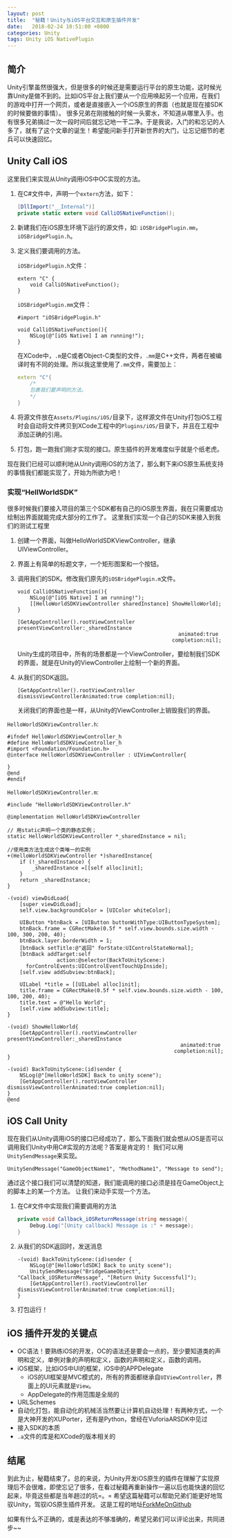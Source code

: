 ```yaml
---
layout: post
title:  "秘籍！Unity与iOS平台交互和原生插件开发"
date:   2018-02-24 10:51:00 +0800
categories: Unity
tags: Unity iOS NativePlugin 
---
```


## 简介
Unity引擎虽然很强大，但是很多的时候还是需要运行平台的原生功能，这时候光靠Unity是做不到的。比如iOS平台上我们要从一个应用唤起另一个应用，在我们的游戏中打开一个网页，或者是直接嵌入一个iOS原生的界面（也就是现在接SDK的时候要做的事情）。
很多兄弟在刚接触的时候一头雾水，不知道从哪里入手。也有很多兄弟搞过一次一段时间后就忘记地一干二净。于是我说，入门的和忘记的人多了，就有了这个文章的诞生！希望能问新手打开新世界的大门，让忘记细节的老兵可以快速回忆。

## Unity Call iOS 
这里我们来实现从Unity调用iOS中OC实现的方法。
1.	在C#文件中，声明一个`extern`方法，如下：

	```csharp
	[DllImport("__Internal")]
	private static extern void CalliOSNativeFunction();
	```

2. 新建我们在iOS原生环境下运行的源文件，如: `iOSBridgePlugin.mm`，`iOSBridgePlugin.h`。
3. 定义我们要调用的方法。

	`iOSBridgePlugin.h`文件：

	```objc
	extern "C" {
		void CalliOSNativeFunction();
	}
	```

	`iOSBridgePlugin.mm`文件：

	```objc
	#import "iOSBridgePlugin.h"

	void CalliOSNativeFunction(){
		NSLog(@"[iOS Native] I am running!");
	}

	```

	在XCode中，`.m`是C或者Object-C类型的文件，`.mm`是C++文件，两者在被编译时有不同的处理。所以我这里使用了`.mm`文件，需要加上：

	```cpp
	extern "C"{
		/* 
		包裹我们要声明的方法。
		*/
	}
	```
4. 将源文件放在`Assets/Plugins/iOS/`目录下，这样源文件在Unity打包iOS工程时会自动将文件拷贝到XCode工程中的`Plugins/iOS/`目录下，并且在工程中添加正确的引用。

5. 打包，跑一跑我们刚才实现的接口。原生插件的开发难度似乎就是个纸老虎。

现在我们已经可以顺利地从Unity调用iOS的方法了，那么剩下来iOS原生系统支持的事情我们都能实现了，开始为所欲为吧！

### 实现“HellWorldSDK”
很多时候我们要接入项目的第三个SDK都有自己的iOS原生界面，我在只需要成功绘制出界面就能完成大部分的工作了。
这里我们实现一个自己的SDK来接入到我们的测试工程里
1. 创建一个界面，叫做HelloWorldSDKViewController，继承UIViewController。
2. 界面上有简单的标题文字，一个矩形图案和一个按钮。
3. 调用我们的SDK。修改我们原先的`iOSBridgePlugin.m`文件。

	```objc
	void CalliOSNativeFunction(){
		NSLog(@"[iOS Native] I am running!");
		[[HelloWorldSDKViewController sharedInstance] ShowHelloWorld];
	}
	```

	```objc
	[GetAppController().rootViewController presentViewController:_sharedInstance
														animated:true
													  completion:nil];
	```
	Unity生成的项目中，所有的场景都是一个ViewController，要绘制我们SDK的界面，就是在Unity的ViewController上绘制一个新的界面。

4. 从我们的SDK返回。
	```objc
	[GetAppController().rootViewController dismissViewControllerAnimated:true completion:nil];
	```
	关闭我们的界面也是一样，从Unity的ViewController上销毁我们的界面。

`HelloWorldSDKViewController.h`:
```objc
#ifndef HelloWorldSDKViewController_h
#define HelloWorldSDKViewController_h
#import <Foundation/Foundation.h>
@interface HelloWorldSDKViewController : UIViewController{
    
}
@end
#endif
```

`HelloWorldSDKViewController.m`:
```objc
#include "HelloWorldSDKViewController.h"

@implementation HelloWorldSDKViewController

// 用static声明一个类的静态实例；
static HelloWorldSDKViewController *_sharedInstance = nil;

//使用类方法生成这个类唯一的实例
+(HelloWorldSDKViewController *)sharedInstance{
    if (!_sharedInstance) {
        _sharedInstance =[[self alloc]init];
    }
    return _sharedInstance;
}

-(void) viewDidLoad{
    [super viewDidLoad];
    self.view.backgroundColor = [UIColor whiteColor];

    UIButton *btnBack = [UIButton buttonWithType:UIButtonTypeSystem];
    btnBack.frame = CGRectMake(0.5f * self.view.bounds.size.width - 100, 300, 200, 40);
    btnBack.layer.borderWidth = 1;
    [btnBack setTitle:@"返回" forState:UIControlStateNormal];
    [btnBack addTarget:self
                action:@selector(BackToUnityScene:)
      forControlEvents:UIControlEventTouchUpInside];
    [self.view addSubview:btnBack];

    UILabel *title = [[UILabel alloc]init];
    title.frame = CGRectMake(0.5f * self.view.bounds.size.width - 100, 100, 200, 40);
    title.text = @"Hello World";
    [self.view addSubview:title];
}

-(void) ShowHelloWorld{
    [GetAppController().rootViewController presentViewController:_sharedInstance
                                                        animated:true
                                                      completion:nil];
}

-(void) BackToUnityScene:(id)sender {
    NSLog(@"[HelloWorldSDK] Back to unity scene");
    [GetAppController().rootViewController dismissViewControllerAnimated:true completion:nil];
}
@end

```

## iOS Call Unity
现在我们从Unity调用iOS的接口已经成功了，那么下面我们就会想从iOS是否可以调用我们Unity中用C#实现的方法呢？答案是肯定的！
我们可以用`UnitySendMessage`来实现。
```objc
UnitySendMessage("GameObjectName1", "MethodName1", "Message to send");
```
通过这个接口我们可以清楚的知道，我们能调用的接口必须是挂在GameObject上的脚本上的某一个方法。
让我们来动手实现一个方法。
1. 在C#文件中实现我们需要调用的方法
	```csharp
	private void Callback_iOSReturnMessage(string message){
		Debug.Log("[Unity callback] Message is :" + message);
	}
	```
2. 从我们的SDK返回时，发送消息
	```objc
	-(void) BackToUnityScene:(id)sender {
		NSLog(@"[HelloWorldSDK] Back to unity scene");
		UnitySendMessage("BridgeGameObject", "Callback_iOSReturnMessage", "[Return Unity Successful]");
		[GetAppController().rootViewController dismissViewControllerAnimated:true completion:nil];
	}
	```
3. 打包运行！

## iOS 插件开发的关键点
* OC语法！要熟练iOS的开发，OC的语法还是要会一点的，至少要知道类的声明和定义，单例对象的声明和定义，函数的声明和定义，函数的调用。
* iOS框架，比如iOS中UI的框架，iOS中的APPDelegate
	* iOS的UI框架是MVC模式的，所有的界面都继承自`UIViewController`，界面上的UI元素就是`View`。
	* AppDelegate的作用范围是全局的
* URLSchemes
* 自动化打包，能自动化的机械活当然要让计算机自动处理！有两种方式，一个是大神开发的XUPorter，还有是Python，曾经在VuforiaARSDK中见过
* 接入SDK的本质
* `.a`文件的库是和XCode的版本相关的

## 结尾
到此为止，秘籍结束了。总的来说，为Unity开发iOS原生的插件在理解了实现原理后不会很难，即使忘记了很多，在看过秘籍再重新操作一遍以后也能快速的回忆起来，毕竟这些都是当年趟过的坑=。=
希望这篇秘籍可以帮助兄弟们能更好地驾驭Unity，驾驭iOS原生插件开发。
这是工程的地址[ForkMeOnGithub](https://github.com/aaBaO/DemoRepository.git)

如果有什么不正确的，或是表达的不够准确的，希望兄弟们可以评论出来，共同进步~~
